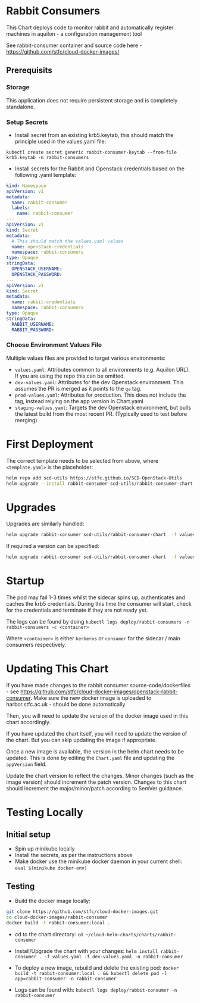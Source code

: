 # Rabbit Consumers

This Chart deploys code to monitor rabbit and automatically register machines in aquilon - a configuration management tool

See rabbit-consumer container and source code here - https://github.com/stfc/cloud-docker-images/

## Prerequisits

### Storage
This application does not require persistent storage and is completely standalone.

### Setup Secrets

- Install secret from an existing krb5.keytab, this should match the principle used in the values.yaml file:

`kubectl create secret generic rabbit-consumer-keytab --from-file krb5.keytab -n rabbit-consumers`

- Install secrets for the Rabbit and Openstack credentials
  based on the following .yaml template:

```yaml
kind: Namespace
apiVersion: v1
metadata:
  name: rabbit-consumer
  labels:
    name: rabbit-consumer
---
apiVersion: v1
kind: Secret
metadata:
  # This should match the values.yaml values
  name: openstack-credentials
  namespace: rabbit-consumers
type: Opaque
stringData:
  OPENSTACK_USERNAME:
  OPENSTACK_PASSWORD:
---
apiVersion: v1
kind: Secret
metadata:
  name: rabbit-credentials
  namespace: rabbit-consumers
type: Opaque
stringData:
  RABBIT_USERNAME:
  RABBIT_PASSWORD:
```

### Choose Environment Values File

Multiple values files are provided to target various environments:

- `values.yaml`: Attributes common to all environments (e.g. Aquilon URL). If you are using the repo this can be omitted.
- `dev-values.yaml`: Attributes for the dev Openstack environment. This assumes the PR is merged as it points to the `qa` tag.
- `prod-values.yaml`: Attributes for production. This does not include the tag, instead relying on the app version in Chart.yaml
- `staging-values.yaml`: Targets the dev Openstack environment, but pulls the latest build from the most recent PR. (Typically used to test before merging)

# First Deployment

The correct template needs to be selected from above, where `<template.yaml>` is the placeholder:

```bash
helm repo add scd-utils https://stfc.github.io/SCD-OpenStack-Utils
helm upgrade --install rabbit-consumer scd-utils/rabbit-consumer-chart -f values.yaml -f <template.yaml>
```

# Upgrades

Upgrades are similarly handled:

```bash
helm upgrade rabbit-consumer scd-utils/rabbit-consumer-chart  -f values.yaml -f <template.yaml>
```

If required a version can be specified:

```bash
helm upgrade rabbit-consumer scd-utils/rabbit-consumer-chart  -f values.yaml -f <template.yaml> --version <version>
```

# Startup

The pod may fail 1-3 times whilst the sidecar spins up, authenticates and caches the krb5 credentials. During this time the consumer will start, check for the credentials and terminate if they are not ready yet.

The logs can be found by doing
`kubectl logs deploy/rabbit-consumers -n rabbit-consumers -c <container>`

Where `<container>` is either `kerberos` or `consumer` for the sidecar / main consumers respectively. 


# Updating This Chart

If you have made changes to the rabbit consumer source-code/dockerfiles - see https://github.com/stfc/cloud-docker-images/openstack-rabbit-consumer. Make sure the new docker image is uploaded to harbor.stfc.ac.uk - should be done automatically

Then, you will need to update the version of the docker image used in this chart accordingly.

If you have updated the chart itself, you will need to update the version of the chart. But you can skip updating the image if appropriate.

Once a new image is available, the version in the helm chart needs to be updated. This is done by editing the `Chart.yaml` file and updating the `appVersion` field.

Update the chart version to reflect the changes. Minor changes (such as the image version) should increment the patch version. Changes to this chart should increment the major/minor/patch according to SemVer guidance.

# Testing Locally

## Initial setup

- Spin up minikube locally
- Install the secrets, as per the instructions above
- Make docker use the minikube docker daemon in your current shell:
`eval $(minikube docker-env)`

## Testing

- Build the docker image locally:
```bash
git clone https://github.com/stfc/cloud-docker-images.git
cd cloud-docker-images/rabbit-consumer
docker build -t rabbit-consumer:local .
```

- cd to the chart directory:
`cd ~/cloud-helm-charts/charts/rabbit-consumer`

- Install/Upgrade the chart with your changes:
`helm install rabbit-consumer . -f values.yaml -f dev-values.yaml -n rabbit-consumer`

- To deploy a new image, rebuild and delete the existing pod:
`docker build -t rabbit-consumer:local . && kubectl delete pod -l app=rabbit-consumer -n rabbit-consumer`

- Logs can be found with:
`kubectl logs deploy/rabbit-consumer -n rabbit-consumer`
